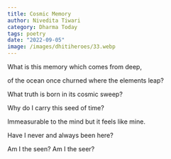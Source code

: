 ```yaml
---
title: Cosmic Memory
author: Nivedita Tiwari
category: Dharma Today
tags: poetry
date: "2022-09-05"
image: /images/dhitiheroes/33.webp
---
```


What is this memory
which comes from deep,

of the ocean once churned
where the elements leap?

What truth is born
in its cosmic sweep?

Why do I carry
this seed of time?

Immeasurable to the mind
but it feels like mine.

Have I never
and always been here?

Am I the seen?
Am I the seer?

